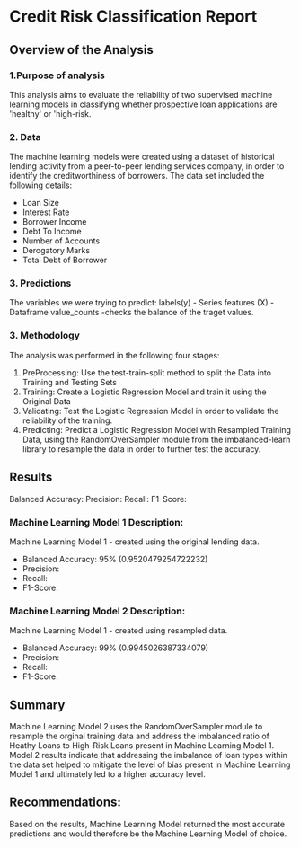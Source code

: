 # Credit Risk Classification Report


## Overview of the Analysis


### 1.Purpose of analysis 
This analysis aims to evaluate the reliability of two supervised machine learning models in classifying whether prospective loan applications are 'healthy' or 'high-risk.


### 2. Data 
The machine learning models were created using a dataset of historical lending activity from a peer-to-peer lending services company, in order to identify the creditworthiness of borrowers. The data set included the following details:
* Loan Size
* Interest Rate
* Borrower Income
* Debt To Income
* Number of Accounts
* Derogatory Marks
* Total Debt of Borrower


### 3. Predictions
The variables we were trying to predict:
labels(y) - Series
features (X) - Dataframe
value_counts -checks the balance of the traget values.


### 3. Methodology
The analysis was performed in the following four stages:
1. PreProcessing: Use the test-train-split method to split the Data into Training and Testing Sets
2. Training: Create a Logistic Regression Model and train it using the Original Data
3. Validating:  Test the Logistic Regression Model in order to validate the reliability of the training.
4. Predicting: Predict a Logistic Regression Model with Resampled Training Data, using the RandomOverSampler module from the imbalanced-learn library to resample the data in order to further test the accuracy.


## Results
Balanced Accuracy:
Precision:
Recall:
F1-Score: 

### Machine Learning Model 1 Description:
Machine Learning Model 1 - created using the original lending data. 
  * Balanced Accuracy: 95% (0.9520479254722232)
  * Precision:
  * Recall: 
  * F1-Score:



### Machine Learning Model 2 Description:      
Machine Learning Model 1 - created using resampled data. 
  * Balanced Accuracy: 99% (0.9945026387334079)
  * Precision:
  * Recall: 
  * F1-Score:


## Summary
Machine Learning Model 2 uses the RandomOverSampler module to resample the orginal training data and address the imbalanced ratio of Heathy Loans to High-Risk Loans present in Machine Learning Model 1. Model 2 results indicate that addressing the imbalance of loan types within the data set helped to mitigate the level of bias present in Machine Learning Model 1 and ultimately led to a higher accuracy level.

## Recommendations:
Based on the results, Machine Learning Model returned the most accurate predictions and would therefore be the  Machine Learning Model of choice. 
